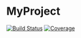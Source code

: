 # MyProject

[![Build Status](https://github.com/Daisuke1988/MyProject.jl/actions/workflows/CI.yml/badge.svg?branch=main)](https://github.com/Daisuke1988/MyProject.jl/actions/workflows/CI.yml?query=branch%3Amain)
[![Coverage](https://codecov.io/gh/Daisuke1988/MyProject.jl/branch/main/graph/badge.svg)](https://codecov.io/gh/Daisuke1988/MyProject.jl)
